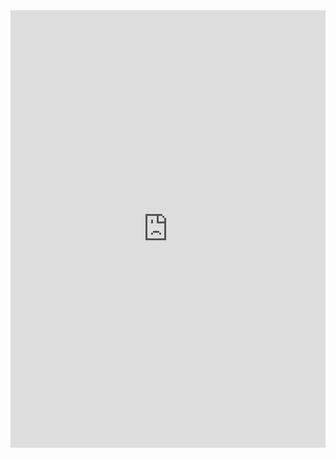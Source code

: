<iframe src="https://drive.google.com/file/d/1_bDX8Y_As3IBH8GFtBVZkFmSi_wwPFCx/https://drive.google.com/file/d/1DjBdmH50JlQTGVS3448tth6A8ZEsUxZI/view?usp=drive_link" frameborder="0" height="700px" width="100%"></iframe>
